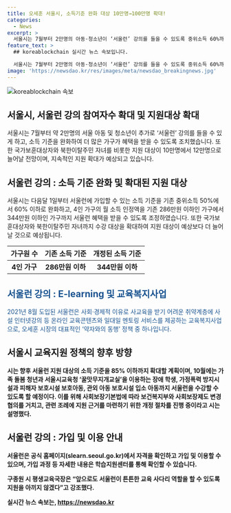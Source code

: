 ```yaml
---
title: 오세훈 서울시, 소득기준 완화 대상 10만명→100만명 확대!
categories:
  - News
excerpt: >
  서울시는 7월부터 2만명의 아동·청소년이 ‘서울런’ 강의를 들을 수 있도록 중위소득 60%까지의 소득 기준을 완화했다. 4인 가구 기준으로 월 소득 인정액이 344만원까지 혜택 받을 수 있게 했으며, 국가보훈대상자와 북한이탈주민 자녀도 포함될 전망이다. 서울런은 취약계층을 위한 온라인 교육 및 일대일 멘토링 서비스이며, 향후 지원 대상을 85%까지 확대할 계획이다. 공식 홈페이지에서 자격 확인 후 이용할 수 있으며, 관련 정책 변경 절차가 진행 중이다.
feature_text: >
  ## koreablockchain 실시간 뉴스 속보입니다.

  서울시는 7월부터 2만명의 아동·청소년이 ‘서울런’ 강의를 들을 수 있도록 중위소득 60%까지의 소득 기준을 완화했다. 4인 가구 기준으로 월 소득 인정액이 344만원까지 혜택 받을 수 있게 했으며, 국가보훈대상자와 북한이탈주민 자녀도 포함될 전망이다. 서울런은 취약계층을 위한 온라인 교육 및 일대일 멘토링 서비스이며, 향후 지원 대상을 85%까지 확대할 계획이다. 공식 홈페이지에서 자격 확인 후 이용할 수 있으며, 관련 정책 변경 절차가 진행 중이다.
image: 'https://newsdao.kr/res/images/meta/newsdao_breakingnews.jpg'
---
```


<p><img src="https://newsdao.kr/res/images/meta/newsdao_breakingnews.jpg" alt="koreablockchain 속보" /></p>

<h2 data-ke-size="size26">서울시, 서울런 강의 참여자수 확대 및 지원대상 확대</h2>

<p data-ke-size="size16">서울시는 7월부터 약 2만명의 서울 아동 및 청소년이 추가로 ‘서울런’ 강의를 들을 수 있게 하고, 소득 기준을 완화하여 더 많은 가구가 혜택을 받을 수 있도록 조치했습니다. 또한 국가보훈대상자와 북한이탈주민 자녀를 비롯한 지원 대상이 10만명에서 12만명으로 늘어날 전망이며, 지속적인 지원 확대가 예상되고 있습니다.</p>

<h2 data-ke-size="size24">서울런 강의 : 소득 기준 완화 및 확대된 지원 대상</h2>

<p data-ke-size="size16">서울시는 다음달 1일부터 서울런에 가입할 수 있는 소득 기준을 기존 중위소득 50%에서 60% 이하로 완화하고, 4인 가구의 월 소득 인정액을 기존 286만원 이하인 가구에서 344만원 이하인 가구까지 서울런 혜택을 받을 수 있도록 조정하였습니다. 또한 국가보훈대상자와 북한이탈주민 자녀까지 수강 대상을 확대하여 지원 대상이 예상보다 더 늘어날 것으로 예상됩니다.</p>

<table>
<thead>
    <tr>
        <th>가구원 수</th>
        <th>기존 소득 기준</th>
        <th>개정된 소득 기준</th>
    </tr>
</thead>
<tbody>
    <tr>
        <td style="text-align: center; height: 17px;"><b>4인 가구</b></td>
        <td style="text-align: center; height: 17px;"><b>286만원 이하</b></td>
        <td style="text-align: center; height: 17px;"><b>344만원 이하</b></td>
    </tr>
</tbody>
</table>

<h2 data-ke-size="size24"><span style="color: #1a5490;">서울런 강의 : E-learning 및 교육복지사업</span></h2>

<p data-ke-size="size16"><span style="color: #1a5490;">2021년 8월 도입된 서울런은 사회·경제적 이유로 사교육을 받기 어려운 취약계층에 사설 인터넷강의 등 온라인 교육콘텐츠와 일대일 멘토링 서비스를 제공하는 교육복지사업으로, 오세훈 시장의 대표적인 ‘약자와의 동행’ 정책 중 하나입니다.</span></p>

<h2 data-ke-size="size24"><b>서울시 교육지원 정책의 향후 방향</b></h2>

<p data-ke-size="size16"><b>시는 향후 서울런 지원 대상의 소득 기준을 85% 이하까지 확대할 계획이며, 10월에는 가족 돌봄 청년과 서울시교육청 ‘꿀맛무지개교실’을 이용하는 장애 학생, 가정폭력 방지시설과 피해자 보호시설 보호아동, 관외 아동 보호시설 입소 아동까지 서울런을 수강할 수 있도록 할 예정이다. 이를 위해 사회보장기본법에 따라 보건복지부와 사회보장제도 변경 협의를 거치고, 관련 조례에 지원 근거를 마련하기 위한 개정 절차를 진행 중이라고 시는 설명했다.</p>

<h2 data-ke-size="size24">서울런 강의 : 가입 및 이용 안내</h2>

<p data-ke-size="size16">서울런은 공식 홈페이지(slearn.seoul.go.kr)에서 자격을 확인하고 가입 및 이용할 수 있으며, 가입 과정 등 자세한 내용은 학습지원센터를 통해 확인할 수 있습니다.</p>

<p data-ke-size="size16">구종원 시 평생교육국장은 “앞으로도 서울런이 튼튼한 교육 사다리 역할을 할 수 있도록 지원을 아끼지 않겠다”고 강조했다.</p>
실시간 뉴스 속보는, <a href="https://newsdao.kr" rel="dofollow">https://newsdao.kr</a>


